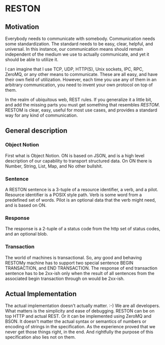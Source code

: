 RESTON
======

 Motivation
---------------

Everybody needs to communicate with somebody. Communication needs some standardization.
The standard needs to be easy, clear, helpful, and universal. In this instance, our communication means should remain independent of the medium we use to actually communicate, and yet it should be able to utilize it.

I can imagine that I use TCP, UDP, HTTP(S), Unix sockets, IPC, RPC, ZeroMQ, or any other means to communicate. These are all easy, and have their own field of utilization. However, each time you use any of them in an arbitrary communication, you need to invent your own protocol on top of them.

In the realm of ubiquitous web, REST rules. If you generalize it a little bit, and add the missing parts you must get something that resembles *RESTOM*.
RESTOM is clear, easy, useful for most use cases, and provides a standard way for any kind of communication.

General description
--------------------------

### Object Notion

First what is Object Notion. ON is based on JSON, and is a high level description of our capability to transport structured data.
On ON there is Number, String, List, Map, and No other bullshit.


### Sentence

A RESTON sentence is a 3-tuple of a resource identifier, a verb, and a pilot.
Resource identifier is a POSIX style path.
Verb is some word from a predefined set of words.
Pilot is an optional data that the verb might need, and is based on ON.

### Response

The response is a 2-tuple of a status code from the http set of status codes, and an optional blob.

### Transaction

The world of machines is transactional. So, any good and behaving RESTOMy machine has to support two special sentence BEGIN TRANSACTION, and END TRANSACTION. The response of end transaction sentence has to be 2xx-ish only when the result of all sentences from the associated begin transaction through on would be 2xx-ish.


Actual Implementation
------------------------------

The actual implementation doesn't actually matter. :-) We are all developers. What matters is the simplicity and ease of debugging. RESTON can be on top HTTP and actual REST. Or it can be implemented using ZeroMQ and BSON. It doesn't matter the actual syntax or semantics of numbers or encoding of strings in the specification. As the experience proved that we never get those things right, in the end. And rightfully the purpose of this specification also lies not on them.

